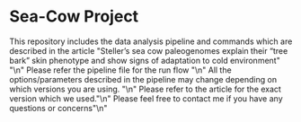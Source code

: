 # Sea-Cow Project
This repository includes the data analysis pipeline and commands which are described in the article "Steller’s sea cow paleogenomes explain their “tree bark” skin phenotype and show signs of adaptation to cold environment" "\n"
Please refer the pipeline file for the run flow "\n"
All the options/parameters described in the pipeline may change depending on which versions you are using. "\n"
Please refer to the article for the exact version which we used."\n"
Please feel free to contact me if you have any questions or concerns"\n"

